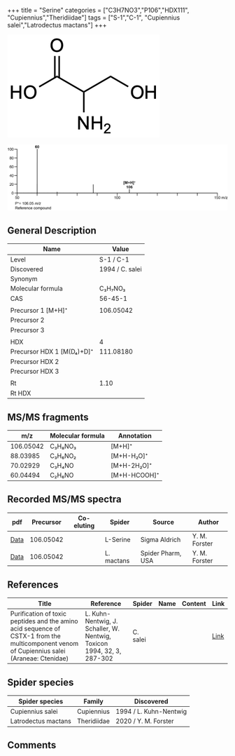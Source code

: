 +++
title = "Serine"
categories = ["C3H7NO3","P106","HDX111",
"Cupiennius","Theridiidae"]
tags = ["S-1","C-1",
"Cupiennius salei","Latrodectus mactans"]
+++

![](/img/Serine.png)

![](/img_MSMS/106_Serine.png)

## General Description

| Name                      | Value           |
|---------------------------|-----------------|
| Level                     | S-1 / C-1               |
| Discovered                | 1994 / C. salei |
| Synonym                   |                 |
| Molecular formula         | C₃H₇NO₃         |
| CAS                       | 56-45-1         |
|                           |                 |
| Precursor 1 [M+H]⁺        | 106.05042       |
| Precursor 2               |                 |
| Precursor 3               |                 |
|                           |                 |
| HDX                       | 4               |
| Precursor HDX 1 [M(D₄)+D]⁺ | 111.08180       |
| Precursor HDX 2           |                 |
| Precursor HDX 3           |                 |
|                           |                 |
| Rt                        | 1.10            |
| Rt HDX                    |                 |

## MS/MS fragments

| m/z       | Molecular formula | Annotation   |
|-----------|-------------------|--------------|
| 106.05042 | C₃H₈NO₃           | [M+H]⁺       |
| 88.03985  | C₃H₆NO₂           | [M+H-H₂O]⁺   |
| 70.02929  | C₃H₄NO            | [M+H-2H₂O]⁺  |
| 60.04494  | C₂H₆NO            | [M+H-HCOOH]⁺ |

## Recorded MS/MS spectra

| pdf                              | Precursor | Co-eluting | Spider   | Source        | Author        |
|----------------------------------|-----------|------------|----------|---------------|---------------|
| [Data](/pdf/106_Serine_1-10.pdf) | 106.05042 |            | L-Serine | Sigma Aldrich | Y. M. Forster |
| [Data](/pdf/L-mactans/106_Serine_Lm.pdf) | 106.05042 |           | L. mactans | Spider Pharm, USA | Y. M. Forster |

## References

| Title  | Reference | Spider | Name | Content | Link |
|--------|-----------|--------|------|---------|------|
| Purification of toxic peptides and the amino acid sequence of CSTX-1 from the multicomponent venom of Cupiennius salei (Araneae: Ctenidae) | L. Kuhn-Nentwig, J. Schaller, W. Nentwig, Toxicon 1994, 32, 3, 287-302 | C. salei |      |         | [Link](https://doi.org/10.1016/0041-0101(94)90082-5) |

## Spider species

| Spider species   | Family     | Discovered             |
|------------------|------------|------------------------|
| Cupiennius salei | Cupiennius | 1994 / L. Kuhn-Nentwig |
| Latrodectus mactans | Theridiidae | 2020 / Y. M. Forster |

## Comments